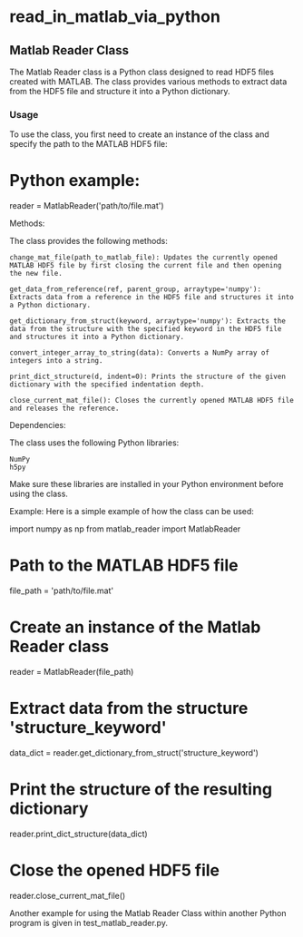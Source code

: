 # read_in_matlab_via_python

## Matlab Reader Class

The Matlab Reader class is a Python class designed to read HDF5 files created with MATLAB. 
The class provides various methods to extract data from the HDF5 file and structure it into a Python dictionary.

### Usage

To use the class, you first need to create an instance of the class and specify the path to the MATLAB HDF5 file:

# Python example:
reader = MatlabReader('path/to/file.mat')

Methods:

The class provides the following methods:

    change_mat_file(path_to_matlab_file): Updates the currently opened MATLAB HDF5 file by first closing the current file and then opening the new file.

    get_data_from_reference(ref, parent_group, arraytype='numpy'): Extracts data from a reference in the HDF5 file and structures it into a Python dictionary.

    get_dictionary_from_struct(keyword, arraytype='numpy'): Extracts the data from the structure with the specified keyword in the HDF5 file and structures it into a Python dictionary.

    convert_integer_array_to_string(data): Converts a NumPy array of integers into a string.

    print_dict_structure(d, indent=0): Prints the structure of the given dictionary with the specified indentation depth.

    close_current_mat_file(): Closes the currently opened MATLAB HDF5 file and releases the reference.


Dependencies:

The class uses the following Python libraries:

    NumPy
    h5py

Make sure these libraries are installed in your Python environment before using the class.


Example:
Here is a simple example of how the class can be used:


import numpy as np
from matlab_reader import MatlabReader

# Path to the MATLAB HDF5 file
file_path = 'path/to/file.mat'

# Create an instance of the Matlab Reader class
reader = MatlabReader(file_path)

# Extract data from the structure 'structure_keyword'
data_dict = reader.get_dictionary_from_struct('structure_keyword')

# Print the structure of the resulting dictionary
reader.print_dict_structure(data_dict)

# Close the opened HDF5 file
reader.close_current_mat_file()

Another example for using the Matlab Reader Class within another Python program is given in test_matlab_reader.py.
